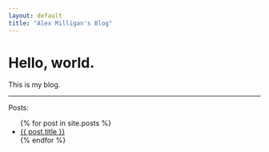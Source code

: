 ```yaml
---
layout: default
title: "Alex Milligan's Blog"
---
```


# Hello, world.
This is my blog.

***
Posts:
<ul>
    {% for post in site.posts %}
<li>
    <a href="{{ post.url }}">{{ post.title }}</a>
</li>
    {% endfor %}
</ul>
